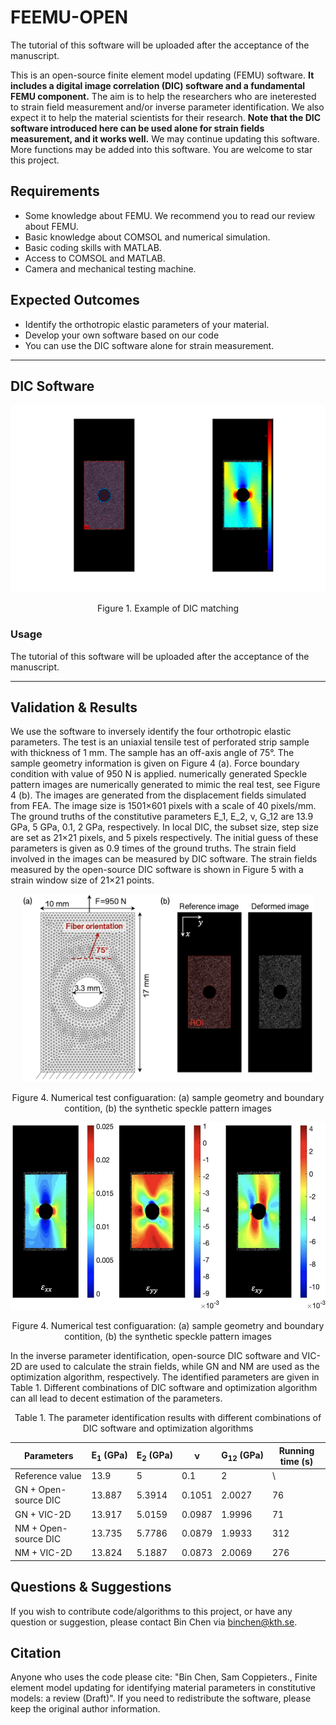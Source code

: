 # FEEMU-OPEN
The tutorial of this software will be uploaded after the acceptance of the manuscript.

This is an open-source finite element model updating (FEMU) software. **It includes a digital image correlation (DIC) software and a fundamental FEMU component.** The aim is to help the researchers who are ineterested to strain field measurement and/or inverse parameter identification. We also expect it to help the material scientists for their research. **Note that the DIC software introduced here can be used alone for strain fields measurement, and it works well.**
We may continue updating this software. More functions may be added into this software. You are welcome to star this project.
## Requirements
- Some knowledge about FEMU. We recommend you to read our review about FEMU.
- Basic knowledge about COMSOL and numerical simulation.
- Basic coding skills with MATLAB.
- Access to COMSOL and MATLAB.
- Camera and mechanical testing machine.
## Expected Outcomes
- Identify the orthotropic elastic parameters of your material.
- Develop your own software based on our code
- You can use the DIC software alone for strain measurement.
***
## DIC Software
<p align="middle">
  <img src="Figure/DIC.jpg" height="300" />
</p>
<center>Figure 1. Example of DIC matching</center>

### Usage
The tutorial of this software will be uploaded after the acceptance of the manuscript.

***
## Validation & Results
We use the software to inversely identify the four orthotropic elastic parameters. The test is an uniaxial tensile test of perforated strip sample with thickness of 1 mm. The sample has an off-axis angle of 75°. The sample geometry information is given on Figure 4 (a). Force boundary condition with value of 950 N is applied. numerically generated Speckle pattern images are numerically generated to mimic the real test, see Figure 4 (b). The images are generated from the displacement fields simulated from FEA. The image size is 1501×601 pixels with a scale of 40 pixels/mm. The ground truths of the constitutive parameters E_1, E_2, ν, G_12 are 13.9 GPa, 5 GPa, 0.1, 2 GPa, respectively. In local DIC, the subset size, step size are set as 21×21 pixels, and 5 pixels respectively. The initial guess of these parameters is given as 0.9 times of the ground truths. The strain field involved in the images can be measured by DIC software. The strain fields measured by the open-source DIC software is shown in Figure 5 with a strain window size of 21×21 points.

<p align="middle">
  <img src="Figure/Numerical test.jpg" height="300" />
</p>
<center>Figure 4. Numerical test configuaration: (a) sample geometry and boundary contition, (b) the synthetic speckle pattern images</center>
<p align="middle">
  <img src="Figure/DIC results.jpg" height="300" />
</p>
<center>Figure 4. Numerical test configuaration: (a) sample geometry and boundary contition, (b) the synthetic speckle pattern images</center>

In the inverse parameter identification, open-source DIC software and VIC-2D are used to calculate the strain fields, while GN and NM are used as the optimization algorithm, respectively. The identified parameters are given in Table 1. Different combinations of DIC software and optimization algorithm can all lead to decent estimation of the parameters. 

<center>Table 1. The parameter identification results with different combinations of DIC software and optimization algorithms</center>

|Parameters|	E<sub>1</sub>$~$(GPa)|	E<sub>2</sub>$~$(GPa)	|ν	|G<sub>12</sub>$~$(GPa)|	Running time (s)|
|----------|-------------|--------------|---|----------|--------------------|
|Reference value|	13.9|	5	|0.1	|2	|\\ |
|GN + Open-source DIC|	13.887|	5.3914|	0.1051|	2.0027|	76|
|GN + VIC-2D|	13.917	|5.0159	|0.0987|	1.9996|	71|
|NM + Open-source DIC|	13.735	|5.7786|	0.0879	|1.9933|	312|
|NM + VIC-2D|	13.824|	5.1887|	0.0873|	2.0069|	276|

## Questions & Suggestions
If you wish to contribute code/algorithms to this project, or have any question or suggestion, please contact Bin Chen via binchen@kth.se. 

## Citation
Anyone who uses the code please cite: "Bin Chen, Sam Coppieters., Finite element model updating for identifying material parameters in constitutive models: a review (Draft)". If you need to redistribute the software, please keep the original author information.
